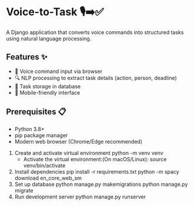 # Voice-to-Task 🎙️➡️✅

A Django application that converts voice commands into structured tasks using natural language processing.

## Features ✨

- 🎤 Voice command input via browser
- 🔍 NLP processing to extract task details (action, person, deadline)
- 💾 Task storage in database
- 📱 Mobile-friendly interface

## Prerequisites 📋

- Python 3.8+
- pip package manager
- Modern web browser (Chrome/Edge recommended)


1. Create and activate virtual environment
     python -m venv venv
   - Activate the virtual environment:(On macOS/Linux):
       source venv/bin/activate
2. Install dependencies
pip install -r requirements.txt
python -m spacy download en_core_web_sm
3. Set up database
python manage.py makemigrations
python manage.py migrate
4. Run development server
python manage.py runserver
